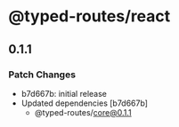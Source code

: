 # @typed-routes/react

## 0.1.1

### Patch Changes

- b7d667b: initial release
- Updated dependencies [b7d667b]
  - @typed-routes/core@0.1.1

